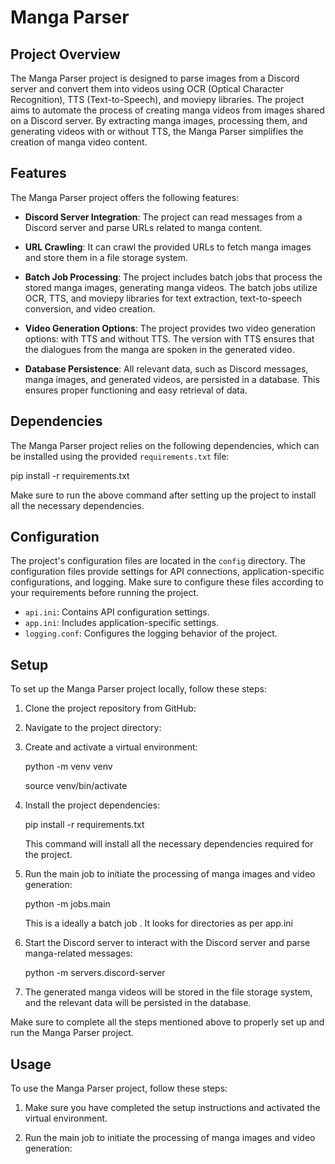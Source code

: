 # Manga Parser

## Project Overview

The Manga Parser project is designed to parse images from a Discord server and convert them into videos using OCR (Optical Character Recognition), TTS (Text-to-Speech), and moviepy libraries. The project aims to automate the process of creating manga videos from images shared on a Discord server. By extracting manga images, processing them, and generating videos with or without TTS, the Manga Parser simplifies the creation of manga video content.

## Features

The Manga Parser project offers the following features:

- **Discord Server Integration**: The project can read messages from a Discord server and parse URLs related to manga content.

- **URL Crawling**: It can crawl the provided URLs to fetch manga images and store them in a file storage system.

- **Batch Job Processing**: The project includes batch jobs that process the stored manga images, generating manga videos. The batch jobs utilize OCR, TTS, and moviepy libraries for text extraction, text-to-speech conversion, and video creation.

- **Video Generation Options**: The project provides two video generation options: with TTS and without TTS. The version with TTS ensures that the dialogues from the manga are spoken in the generated video.

- **Database Persistence**: All relevant data, such as Discord messages, manga images, and generated videos, are persisted in a database. This ensures proper functioning and easy retrieval of data.

## Dependencies

The Manga Parser project relies on the following dependencies, which can be installed using the provided `requirements.txt` file:

pip install -r requirements.txt


Make sure to run the above command after setting up the project to install all the necessary dependencies.

## Configuration

The project's configuration files are located in the `config` directory. The configuration files provide settings for API connections, application-specific configurations, and logging. Make sure to configure these files according to your requirements before running the project.

- `api.ini`: Contains API configuration settings.
- `app.ini`: Includes application-specific settings.
- `logging.conf`: Configures the logging behavior of the project.

## Setup

To set up the Manga Parser project locally, follow these steps:

1. Clone the project repository from GitHub:


2. Navigate to the project directory:


3. Create and activate a virtual environment:

    python -m venv venv

    source venv/bin/activate

4. Install the project dependencies:

    pip install -r requirements.txt

    This command will install all the necessary dependencies required for the project.

5. Run the main job to initiate the processing of manga images and video generation:

    python -m jobs.main

    This is a ideally a batch job . It looks for directories as per app.ini 


6. Start the Discord server to interact with the Discord server and parse manga-related messages:

    python -m servers.discord-server


7. The generated manga videos will be stored in the file storage system, and the relevant data will be persisted in the database.

Make sure to complete all the steps mentioned above to properly set up and run the Manga Parser project.

## Usage

To use the Manga Parser project, follow these steps:

1. Make sure you have completed the setup instructions and activated the virtual environment.

2. Run the main job to initiate the processing of manga images and video generation:

